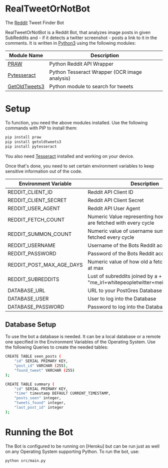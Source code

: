 # RealTweetOrNotBot
The [Reddit](https://www.reddit.com/r/realtweetornotbot/) Tweet Finder Bot

RealTweetOrNotBot is a Reddit Bot, that analyzes image posts in given SubReddits and - if it detects a twitter screenshot - posts a link to it in the comments. It is written in [Python3] using the following modules:

| Module Name     | Description |
| -------------   | ------------- |
| [PRAW]          | Python Reddit API Wrapper  |
| [Pytesseract]   | Python Tesseract Wrapper (OCR image analysis)  |
| [GetOldTweets3]  | Python module to search for tweets  |


# Setup
To function, you need the above modules installed. Use the following commands with PIP to install them:
```sh
pip install praw
pip install getoldtweets3
pip install pytesseract
```

You also need [Tesseract] installed and working on your device.

Once that's done, you need to set certain environment variables to keep sensitive information out of the code. 

| Environment Variable     | Description |
| -------------   | ------------- |
| REDDIT_CLIENT_ID          | Reddit API Client ID  |
| REDDIT_CLIENT_SECRET  | Reddit API Client Secret  |
| REDDIT_USER_AGENT  | Reddit API User Agent  |
| REDDIT_FETCH_COUNT  | Numeric Value representing how many posts are fetched with every cycle  |
| REDDIT_SUMMON_COUNT  | Numeric value of username summons to be fetched every cycle  |
| REDDIT_USERNAME  | Username of the Bots Reddit account  |
| REDDIT_PASSWORD  | Password of the Bots Reddit account  |
| REDDIT_POST_MAX_AGE_DAYS  | Numeric value of how old a fetched post can be at max  |
| REDDIT_SUBREDDITS | Lust of subreddits joined by a + symbol e.g. "me_irl+whitepeopletwitter+meirl+2meirl4meirl"|
| DATABASE_URL  | URL to your PostGres Database  |
| DATABASE_USER  | User to log into the Database  |
| DATABASE_PASSWORD  | Password to log into the Database  |


## Database Setup
To use the bot a database is needed. It can be a local database or a remote one specified in the Environment Variables of the Operating System. Use the following Queries to create the needed tables:

```sh
CREATE TABLE seen_posts (
    "id" SERIAL PRIMARY KEY,
    "post_id" VARCHAR (255),
    "found_tweet" VARCHAR (255)
);
```

```sh
CREATE TABLE summary (
    "id" SERIAL PRIMARY KEY,
    "time" timestamp DEFAULT CURRENT_TIMESTAMP,
    "posts_seen" integer,
    "tweets_found" integer,
    "last_post_id" integer
);
```

# Running the Bot
The Bot is configured to be running on [Heroku] but can be run just as well on any Operating System supporting Python.
To run the bot, use:

```sh
python src/main.py
```

[//]: # 

   [Python3]: <https://www.python.org/>
   [PRAW]: <https://praw.readthedocs.io/en/latest/>
   [GetOldTweets3]: <https://github.com/Mottl/GetOldTweets3>
   [Pytesseract]: <https://github.com/madmaze/pytesseract>
   [Tesseract]: <https://github.com/tesseract-ocr/tesseract/wiki>
